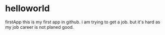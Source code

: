 # helloworld
firstApp
this is my first app in github. i am trying to get a job. but it's hard as my job career is not planed good.
